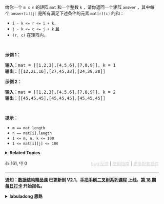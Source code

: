 <p>给你一个&nbsp;<code>m x n</code>&nbsp;的矩阵&nbsp;<code>mat</code>&nbsp;和一个整数 <code>k</code> ，请你返回一个矩阵&nbsp;<code>answer</code>&nbsp;，其中每个&nbsp;<code>answer[i][j]</code>&nbsp;是所有满足下述条件的元素&nbsp;<code>mat[r][c]</code> 的和：&nbsp;</p>

<ul> 
 <li><code>i - k &lt;= r &lt;= i + k, </code></li> 
 <li><code>j - k &lt;= c &lt;= j + k</code> 且</li> 
 <li><code>(r, c)</code>&nbsp;在矩阵内。</li> 
</ul>

<p>&nbsp;</p>

<p><strong>示例 1：</strong></p>

<pre>
<strong>输入：</strong>mat = [[1,2,3],[4,5,6],[7,8,9]], k = 1
<strong>输出：</strong>[[12,21,16],[27,45,33],[24,39,28]]
</pre>

<p><strong>示例 2：</strong></p>

<pre>
<strong>输入：</strong>mat = [[1,2,3],[4,5,6],[7,8,9]], k = 2
<strong>输出：</strong>[[45,45,45],[45,45,45],[45,45,45]]
</pre>

<p>&nbsp;</p>

<p><strong>提示：</strong></p>

<ul> 
 <li><code>m ==&nbsp;mat.length</code></li> 
 <li><code>n ==&nbsp;mat[i].length</code></li> 
 <li><code>1 &lt;= m, n, k &lt;= 100</code></li> 
 <li><code>1 &lt;= mat[i][j] &lt;= 100</code></li> 
</ul>

<details><summary><strong>Related Topics</strong></summary>数组 | 矩阵 | 前缀和</details><br>

<div>👍 161, 👎 0<span style='float: right;'><span style='color: gray;'><a href='https://github.com/labuladong/fucking-algorithm/discussions/939' target='_blank' style='color: lightgray;text-decoration: underline;'>bug 反馈</a> | <a href='https://labuladong.gitee.io/article/fname.html?fname=jb插件简介' target='_blank' style='color: lightgray;text-decoration: underline;'>使用指南</a> | <a href='https://labuladong.github.io/algo/images/others/%E5%85%A8%E5%AE%B6%E6%A1%B6.jpg' target='_blank' style='color: lightgray;text-decoration: underline;'>更多配套插件</a></span></span></div>

<div id="labuladong"><hr>

**通知：[数据结构精品课](https://aep.h5.xeknow.com/s/1XJHEO) 已更新到 V2.1，[手把手刷二叉树系列课程](https://aep.xet.tech/s/3YGcq3) 上线。[第 18 期每日打卡](https://aep.xet.tech/s/2PLO1n) 开始报名。**

<details><summary><strong>labuladong 思路</strong></summary>

## 基本思路

这道题可以直接套用前文 [前缀和数组技巧](https://labuladong.github.io/article/fname.html?fname=前缀和技巧) 中讲 [304. 二维区域和检索](/problems/range-sum-query-2d-immutable) 时实现的 `NumMatrix` 类，没什么难度。主要注意下通过 `min, max` 函数优雅避免索引越界的技巧，这个还是蛮常用的。

**标签：前缀和，[数据结构](https://mp.weixin.qq.com/mp/appmsgalbum?__biz=MzAxODQxMDM0Mw==&action=getalbum&album_id=1318892385270808576)，[数组](https://mp.weixin.qq.com/mp/appmsgalbum?__biz=MzAxODQxMDM0Mw==&action=getalbum&album_id=2120601117519675393)**

## 解法代码

<div class="tab-panel"><div class="tab-nav">
<button data-tab-item="cpp" class="tab-nav-button btn " data-tab-group="default" onclick="switchTab(this)">cpp🤖</button>

<button data-tab-item="python" class="tab-nav-button btn " data-tab-group="default" onclick="switchTab(this)">python🤖</button>

<button data-tab-item="java" class="tab-nav-button btn active" data-tab-group="default" onclick="switchTab(this)">java🟢</button>

<button data-tab-item="go" class="tab-nav-button btn " data-tab-group="default" onclick="switchTab(this)">go🤖</button>

<button data-tab-item="javascript" class="tab-nav-button btn " data-tab-group="default" onclick="switchTab(this)">javascript🤖</button>
</div><div class="tab-content">
<div data-tab-item="cpp" class="tab-item " data-tab-group="default"><div class="highlight">

```cpp
// 注意：cpp 代码由 chatGPT🤖 根据我的 java 代码翻译，旨在帮助不同背景的读者理解算法逻辑。
// 本代码已经通过力扣的全部测试用例，可直接粘贴提交。

class NumMatrix {
private:
    vector<vector<int>> preSum;
public:
    NumMatrix(vector<vector<int>>& matrix) {
        int m = matrix.size(), n = matrix[0].size();
        if (m == 0 || n == 0) return;
        // 构造前缀和矩阵
        preSum = vector<vector<int>>(m + 1, vector<int>(n + 1));
        for (int i = 1; i <= m; i++) {
            for (int j = 1; j <= n; j++) {
                // 计算每个矩阵 [0, 0, i, j] 的元素和
                preSum[i][j] = preSum[i - 1][j] + preSum[i][j - 1] + matrix[i - 1][j - 1] - preSum[i - 1][j - 1];
            }
        }
    }

    // 计算子矩阵 [x1, y1, x2, y2] 的元素和
    int sumRegion(int x1, int y1, int x2, int y2) {
        // 目标矩阵之和由四个相邻矩阵运算获得
        return preSum[x2 + 1][y2 + 1] - preSum[x1][y2 + 1] - preSum[x2 + 1][y1] + preSum[x1][y1];
    }
};

class Solution {
public:
    vector<vector<int>> matrixBlockSum(vector<vector<int>>& mat, int k) {
        int m = mat.size(), n = mat[0].size();
        NumMatrix numMatrix(mat);
        vector<vector<int>> res(m, vector<int>(n));
        for (int i = 0; i < m; i++) {
            for (int j = 0; j < n; j++) {
                // 左上角的坐标
                int x1 = max(i - k, 0);
                int y1 = max(j - k, 0);
                // 右下角坐标
                int x2 = min(i + k, m - 1);
                int y2 = min(j + k, n - 1);
                res[i][j] = numMatrix.sumRegion(x1, y1, x2, y2);
            }
        }
        return res;
    }
};
```

</div></div>

<div data-tab-item="python" class="tab-item " data-tab-group="default"><div class="highlight">

```python
# 注意：python 代码由 chatGPT🤖 根据我的 java 代码翻译，旨在帮助不同背景的读者理解算法逻辑。
# 本代码已经通过力扣的全部测试用例，可直接粘贴提交。

class Solution:
    def matrixBlockSum(self, mat: List[List[int]], k: int) -> List[List[int]]:
        m, n = len(mat), len(mat[0])
        numMatrix = NumMatrix(mat)
        res = [[0]*n for _ in range(m)]
        for i in range(m):
            for j in range(n):
                # 左上角的坐标
                x1, y1 = max(i - k, 0), max(j - k, 0)
                # 右下角坐标
                x2, y2 = min(i + k, m - 1), min(j + k, n - 1)

                res[i][j] = numMatrix.sumRegion(x1, y1, x2, y2)
        return res

class NumMatrix:
    def __init__(self, matrix: List[List[int]]):
        m, n = len(matrix), len(matrix[0])
        if m == 0 or n == 0:
            return
        # 构造前缀和矩阵
        self.preSum = [[0]*(n+1) for _ in range(m+1)]
        for i in range(1, m+1):
            for j in range(1, n+1):
                # 计算每个矩阵 [0, 0, i, j] 的元素和
                self.preSum[i][j] = self.preSum[i-1][j] + self.preSum[i][j-1] + matrix[i-1][j-1] - self.preSum[i-1][j-1]

    # 计算子矩阵 [x1, y1, x2, y2] 的元素和
    def sumRegion(self, x1: int, y1: int, x2: int, y2: int) -> int:
        # 目标矩阵之和由四个相邻矩阵运算获得
        return self.preSum[x2+1][y2+1] - self.preSum[x1][y2+1] - self.preSum[x2+1][y1] + self.preSum[x1][y1]
```

</div></div>

<div data-tab-item="java" class="tab-item active" data-tab-group="default"><div class="highlight">

```java
class Solution {
    public int[][] matrixBlockSum(int[][] mat, int k) {
        int m = mat.length, n = mat[0].length;
        NumMatrix numMatrix = new NumMatrix(mat);
        int[][] res = new int[m][n];
        for (int i = 0; i < m; i++) {
            for (int j = 0; j < n; j++) {
                // 左上角的坐标
                int x1 = Math.max(i - k, 0);
                int y1 = Math.max(j - k, 0);
                // 右下角坐标
                int x2 = Math.min(i + k, m - 1);
                int y2 = Math.min(j + k, n - 1);

                res[i][j] = numMatrix.sumRegion(x1, y1, x2, y2);
            }
        }
        return res;
    }
}

class NumMatrix {
    // 定义：preSum[i][j] 记录 matrix 中子矩阵 [0, 0, i-1, j-1] 的元素和
    private int[][] preSum;

    public NumMatrix(int[][] matrix) {
        int m = matrix.length, n = matrix[0].length;
        if (m == 0 || n == 0) return;
        // 构造前缀和矩阵
        preSum = new int[m + 1][n + 1];
        for (int i = 1; i <= m; i++) {
            for (int j = 1; j <= n; j++) {
                // 计算每个矩阵 [0, 0, i, j] 的元素和
                preSum[i][j] = preSum[i - 1][j] + preSum[i][j - 1] + matrix[i - 1][j - 1] - preSum[i - 1][j - 1];
            }
        }
    }

    // 计算子矩阵 [x1, y1, x2, y2] 的元素和
    public int sumRegion(int x1, int y1, int x2, int y2) {
        // 目标矩阵之和由四个相邻矩阵运算获得
        return preSum[x2 + 1][y2 + 1] - preSum[x1][y2 + 1] - preSum[x2 + 1][y1] + preSum[x1][y1];
    }
}
```

</div></div>

<div data-tab-item="go" class="tab-item " data-tab-group="default"><div class="highlight">

```go
// 注意：go 代码由 chatGPT🤖 根据我的 java 代码翻译，旨在帮助不同背景的读者理解算法逻辑。
// 本代码已经通过力扣的全部测试用例，可直接粘贴提交。

type NumMatrix struct {
    // 定义：preSum[i][j] 记录 matrix 中子矩阵 [0, 0, i-1, j-1] 的元素和
    preSum [][]int
}

func Constructor(matrix [][]int) NumMatrix {
    m, n := len(matrix), len(matrix[0])
    // 构造前缀和矩阵
    preSum := make([][]int, m+1)
    for i := range preSum {
        preSum[i] = make([]int, n+1)
    }
    for i := 1; i <= m; i++ {
        for j := 1; j <= n; j++ {
            // 计算每个矩阵 [0, 0, i, j] 的元素和
            preSum[i][j] = preSum[i-1][j] + preSum[i][j-1] + matrix[i-1][j-1] - preSum[i-1][j-1]
        }
    }
    return NumMatrix{preSum: preSum}
}

// 计算子矩阵 [x1, y1, x2, y2] 的元素和
func (n *NumMatrix) SumRegion(x1 int, y1 int, x2 int, y2 int) int {
    // 目标矩阵之和由四个相邻矩阵运算获得
    return n.preSum[x2+1][y2+1] - n.preSum[x1][y2+1] - n.preSum[x2+1][y1] + n.preSum[x1][y1]
}

func matrixBlockSum(mat [][]int, k int) [][]int {
    m, n := len(mat), len(mat[0])
    numMatrix := Constructor(mat)
    res := make([][]int, m)
    for i := range res {
        res[i] = make([]int, n)
    }
    for i := 0; i < m; i++ {
        for j := 0; j < n; j++ {
            // 左上角的坐标
            x1 := max(i-k, 0)
            y1 := max(j-k, 0)
            // 右下角坐标
            x2 := min(i+k, m-1)
            y2 := min(j+k, n-1)

            res[i][j] = numMatrix.SumRegion(x1, y1, x2, y2)
        }
    }
    return res
}

func max(a, b int) int {
    if a > b {
        return a
    }
    return b
}

func min(a, b int) int {
    if a < b {
        return a
    }
    return b
}
```

</div></div>

<div data-tab-item="javascript" class="tab-item " data-tab-group="default"><div class="highlight">

```javascript
// 注意：javascript 代码由 chatGPT🤖 根据我的 java 代码翻译，旨在帮助不同背景的读者理解算法逻辑。
// 本代码已经通过力扣的全部测试用例，可直接粘贴提交。

/**
 * @param {number[][]} mat
 * @param {number} k
 * @return {number[][]}
 */
var matrixBlockSum = function(mat, k) {
    const m = mat.length, n = mat[0].length;
    const numMatrix = new NumMatrix(mat);
    const res = new Array(m);
    for (let i = 0; i < m; i++) {
        res[i] = new Array(n);
        for (let j = 0; j < n; j++) {
            // 左上角的坐标
            const x1 = Math.max(i - k, 0);
            const y1 = Math.max(j - k, 0);
            // 右下角坐标
            const x2 = Math.min(i + k, m - 1);
            const y2 = Math.min(j + k, n - 1);

            res[i][j] = numMatrix.sumRegion(x1, y1, x2, y2);
        }
    }
    return res;
};

class NumMatrix {
    /**
     * @param {number[][]} matrix
     */
    constructor(matrix) {
        const m = matrix.length, n = matrix[0].length;
        if (m === 0 || n === 0) return;
        // 构造前缀和矩阵
        this.preSum = new Array(m + 1);
        for (let i = 0; i <= m; i++) {
            this.preSum[i] = new Array(n + 1).fill(0);
        }
        for (let i = 1; i <= m; i++) {
            for (let j = 1; j <= n; j++) {
                // 计算每个矩阵 [0, 0, i, j] 的元素和
                this.preSum[i][j] = this.preSum[i - 1][j] + this.preSum[i][j - 1] + matrix[i - 1][j - 1] - this.preSum[i - 1][j - 1];
            }
        }
    }

    /**
     * @param {number} x1
     * @param {number} y1
     * @param {number} x2
     * @param {number} y2
     * @return {number}
     */
    sumRegion(x1, y1, x2, y2) {
        // 目标矩阵之和由四个相邻矩阵运算获得
        return this.preSum[x2 + 1][y2 + 1] - this.preSum[x1][y2 + 1] - this.preSum[x2 + 1][y1] + this.preSum[x1][y1];
    }
}
```

</div></div>
</div></div>

</details>
</div>



